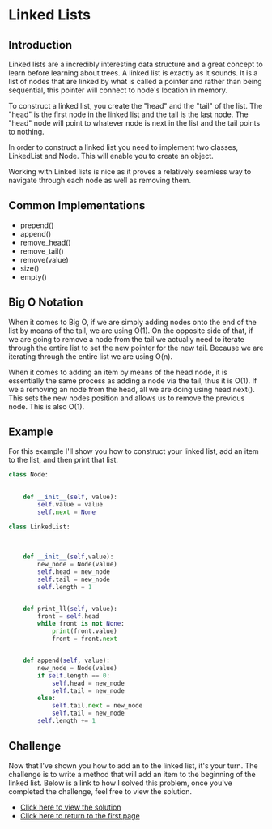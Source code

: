# Linked Lists

## Introduction
Linked lists are a incredibly interesting data structure and a great concept to learn before learning about trees. A linked list is exactly as it sounds. It is a list of nodes that are linked by what is called a pointer and rather than being sequential, this pointer will connect to node's location in memory. 

To construct a linked list, you create the "head"  and the "tail" of the list. The "head" is the first node in the linked list and the tail is the last node. The "head" node will point to whatever node is next in the list and the tail points to nothing. 

In order to construct a linked list you need to implement two classes, LinkedList and Node. This will enable you to create an object.

Working with Linked lists is nice as it proves a relatively seamless way to navigate through each node as well as removing them.

## Common Implementations
- prepend()
- append()
- remove_head()
- remove_tail()
- remove(value)
- size()
- empty()

## Big O Notation

When it comes to Big O, if we are simply adding nodes onto the end of the list by means of the tail, we are using O(1). On the opposite side of that, if we are going to remove a node from the tail we actually need to iterate through the entire list to set the new pointer for the new tail. Because we are iterating through the entire list we are using O(n). 

When it comes to adding an item by means of the head node, it is essentially the same process as adding a node via the tail, thus it is O(1). If we a removing an node from the head, all we are doing using head.next(). This sets the new nodes position and allows us to remove the previous node. This is also O(1).

## Example

For this example I'll show you how to construct your linked list, add an item to the list, and then print that list.

```python
class Node:

   
    def __init__(self, value):
        self.value = value
        self.next = None

class LinkedList:
   
   
    
    def __init__(self,value):
        new_node = Node(value)
        self.head = new_node
        self.tail = new_node
        self.length = 1


    def print_ll(self, value):
        front = self.head
        while front is not None:
            print(front.value)
            front = front.next


    def append(self, value):
        new_node = Node(value)
        if self.length == 0:
            self.head = new_node
            self.tail = new_node
        else:
            self.tail.next = new_node
            self.tail = new_node
        self.length += 1
```


## Challenge
Now that I've shown you how to add an to the linked list, it's your turn. The challenge is to write a method that will add an item to the beginning of the linked list. Below is a link to how I solved this problem, once you've completed the challenge, feel free to view the solution.

- [Click here to view the solution](example.md)
- [Click here to return to the first page](README.md)